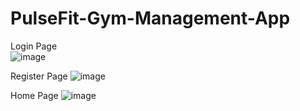 # PulseFit-Gym-Management-App

Login Page  
![image](https://github.com/user-attachments/assets/4103977e-f2aa-4c60-ac11-3cf207ded25f)

Register Page
![image](https://github.com/user-attachments/assets/246d7062-545e-4ab6-b57e-3719846d2796)

Home Page
![image](https://github.com/user-attachments/assets/e52f9e60-d831-4b6e-a4f9-57dc9124e5eb)






